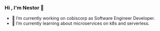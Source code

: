 ### Hi , I'm Nestor 👋


- 🔭 I’m currently working on cobiscorp as Software Engineer Developer.
- 🌱 I’m currently learning about microservices on k8s and serverless.
